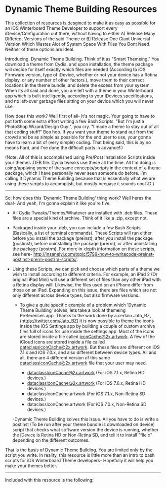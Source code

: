 Dynamic Theme Building Resources
=======================================

This collection of resources is desgined to make it as easy as possible for an iOS Winterboard Theme Developer to support every iDevice/Configuration out there, without having to either A) Release Many Different Versions of the said Theme or B) Release One Giant Universal Version Which Wastes Alot of System Space With Files You Dont Need. Neither of these options are ideal.

Introducing, Dynamic Theme Building. Think of it as "Smart Themeing." You download a theme from Cydia, and upon installation, the theme package will decide for itself exactly which files are needed (According to iOS Firmware version, type of iDevice, whether or not your device has a Retina display, or any number of other factors.), move them to their correct locations in the theme bundle, and delete the excess from your system. When its all said and done, you are left with a theme in your Winterboard app which is built intelligently, according to your iDevices specifications, and no left-over garbage files sitting on your device which you will never use.

How does this work? Well first of all- It's not magic. Your going to have to put forth some extra effort writing a few Bash Scripts. "But I'm just a PhotoShop Wizard/Design Guy!", you cry. "I made a theme to stay out of all that coding stuff!" Boo hoo. If you want your theme to stand out from the crowd and be as simple as possible for the end user to use, your gonna have to learn a bit of (very simple) coding. That being said, this is by no means hard, and I've done the difficult parts in advance!:)

(Note: All of this is accomplished using Pre/Post Installation Scripts inside your themes .DEB file. Cydia tweaks use these all the time. All I'm doing is using/applying some of the same concepts/scripts in the context of a theme package, which I have personally never seen someone do before. I'm calling it Dynamic Theme Building because that is essentially what we are using these scripts to accomplish, but mostly becuase it sounds cool :D )
***

So, how does this 'Dynamic Theme Building' thing work? Well heres the deal- And yeah, I'm gonna explain it like you're five.

- All Cydia Tweaks/Themes/Whatever are installed with .deb files. These files are a special kind of archive. Think of it like a .zip, except not.

- Packaged inside your .deb, you can include a few Bash Scripts (Basically, a list of terminal commands). These Scripts will run either before you install the package (preinst), after you install the package (postinst), before uninstalling the package (prerm), or after uninstalling the package (postrm). For more in-depth information on these scripts, see here- http://insanelyi.com/topic/5799-how-to-writecode-preinst-postinst-prerm-postrm-scripts/. 

- Using these Scripts, we can pick and choose which parts of a theme we wish to install according to different criteria. For example, an iPad 2 (Or original iPad Mini) will use a different set of files than any other iPad with a Retina display will. Likewise, the files used on an iPhone differ from those on an iPad. Expanding on this issue, there are files which are not only different across device types, but also firmware versions. 

  - To give a quite specific example of a problem which 'Dynamic Theme Building' solves, lets take a look at themeing Preferences.app. Thanks to the work done by a certain Jato_BZ, (https://twitter.com/Jato_BZ) it is now possible to theme the icons inside the iOS Settings app by building a couple of custom archive files full of icons for use inside the settings app. Most of the icons are stored inside a file called iconCache@2x.artwork. A few of the iCloud icons are stored inside a file called dataclassIconCache@2x.artwork. But these files are different on iOS 7.1.x and iOS 7.0.x, and also different between device types. All and all, there are 4 different version of this same dataclassIconCache@2x.artwork file that your user may need. 
  
    - dataclassIconCache@2x.artwork (For iOS 7.1.x, Retina HD devices.)
    - dataclassIconCache@2x.artwork (For iOS 7.0.x, Retina HD devices.)
    - dataclassIconCache.artwork (For iOS 7.1.x, Non-Retina SD devices.)
    - dataclassIconCache.artwork (For iOS 7.0.x, Non-Retina SD devices.)
    
  -Dynamic Theme Building solves this issue. All you have to do is write a postinst (To be run after your theme bundle is downloaded on device) script that checks what software version the device is running, whether the iDevice is Retina HD or Non-Retina SD, and tell it to install "file x" depending on the different outcomes.

That is the basis of Dynamic Theme Building. You are limited only by the script you write. In reality, this resource is little more than an intro to bash scripts for iOS Winterboard Theme developers- Hopefully it will help you make your themes better.
***

Included with this resource is the following:
